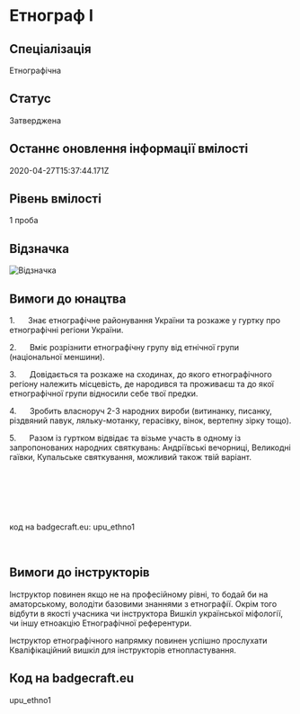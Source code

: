 # Етнограф І

## Спеціалізація

Етнографічна

## Статус

Затверджена

## Останнє оновлення інформації вмілості

2020-04-27T15:37:44.171Z

## Рівень вмілості

1 проба

## Відзначка

![Відзначка](../images/Etnohraf_I/_________1__.jpg)

## Вимоги до юнацтва

<p></p><p>1.&nbsp;&nbsp;&nbsp;&nbsp;&nbsp; Знає етнографічне районування України та розкаже у
гуртку про етнографічні регіони України.<br></p>

<p>2.&nbsp;&nbsp;&nbsp;&nbsp;&nbsp; Вміє розрізнити етнографічну групу від етнічної
групи (національної меншини).</p>

<p>3.&nbsp;&nbsp;&nbsp;&nbsp;&nbsp; Довідається та розкаже на сходинах, до якого
етнографічного регіону належить місцевість, де народився та проживаєш та до
якої етнографічної групи відносили себе твої предки.&nbsp;&nbsp;&nbsp;&nbsp;&nbsp;&nbsp; &nbsp;</p>

<p>4.&nbsp;&nbsp;&nbsp;&nbsp;&nbsp; Зробить власноруч 2-3 народних вироби (витинанку,
писанку, різдвяний павук, ляльку-мотанку, герасівку, вінок, вертепну зірку
тощо). </p>

<p>5.&nbsp;&nbsp;&nbsp;&nbsp;&nbsp; Разом із гуртком відвідає та візьме участь в одному
із запропонованих народних святкувань: Андріївські вечорниці, Великодні гаївки,
Купальське святкування, можливий також твій варіант.</p><p><br></p><p><br></p><p><br></p><p>код на badgecraft.eu: upu_ethno1<br></p><br><p></p>

## Вимоги до інструкторів

<p>Інструктор повинен якщо
не на професійному рівні, то бодай би на аматорському, володіти базовими
знаннями з етнографії. Окрім того відбути в якості учасника чи інструктора
Вишкіл української міфології, чи іншу етноакцію Етнографічної референтури.&nbsp;</p><p>Інструктор етнографічного напрямку повинен успішно
прослухати Кваліфікаційний вишкіл для інструкторів етнопластування.</p>

## Код на badgecraft.eu

upu_ethno1